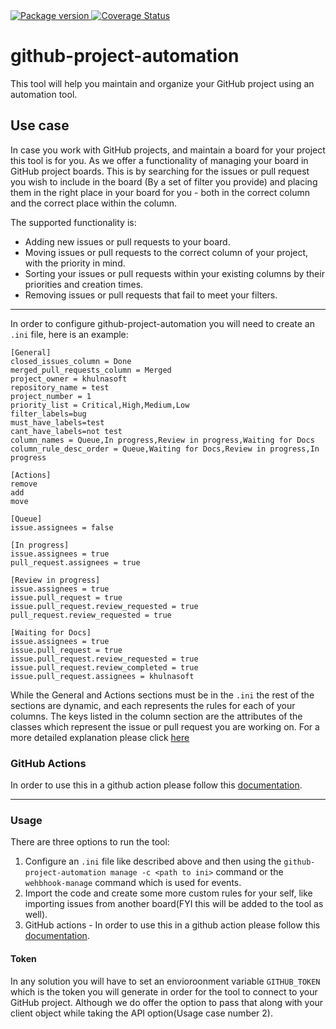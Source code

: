 <a href="https://pypi.org/project/github-project-automation" target="_blank">
    <img src="https://img.shields.io/pypi/v/github-project-automation?color=%2334D058&label=pypi%20package" alt="Package version">
</a>
<a href='https://coveralls.io/github/khulnasoft/github-project-automation?branch=master'>
    <img src='https://coveralls.io/repos/github/khulnasoft/github-project-automation/badge.svg?branch=master' alt='Coverage Status' />
</a>

# github-project-automation
This tool will help you maintain and organize your GitHub project using an automation tool.

## Use case
In case you work with GitHub projects, and maintain a board for your project this tool is for you.
As we offer a functionality of managing your board in GitHub project boards.
This is by searching for the issues or pull request you wish to include in the board (By a set of filter you provide) and placing them in the right place in your board for you - both in the correct column and the correct place within the column.

The supported functionality is:
* Adding new issues or pull requests to your board.
* Moving issues or pull requests to the correct column of your project, with the priority in mind.
* Sorting your issues or pull requests within your existing columns by their priorities and creation times.
* Removing issues or pull requests that fail to meet your filters.
___
In order to configure github-project-automation you will need to create an `.ini` file, here is an example:
```buildoutcfg
[General]
closed_issues_column = Done
merged_pull_requests_column = Merged
project_owner = khulnasoft
repository_name = test
project_number = 1
priority_list = Critical,High,Medium,Low
filter_labels=bug
must_have_labels=test
cant_have_labels=not test
column_names = Queue,In progress,Review in progress,Waiting for Docs
column_rule_desc_order = Queue,Waiting for Docs,Review in progress,In progress

[Actions]
remove
add
move

[Queue]
issue.assignees = false

[In progress]
issue.assignees = true
pull_request.assignees = true

[Review in progress]
issue.assignees = true
issue.pull_request = true
issue.pull_request.review_requested = true
pull_request.review_requested = true

[Waiting for Docs]
issue.assignees = true
issue.pull_request = true
issue.pull_request.review_requested = true
issue.pull_request.review_completed = true
issue.pull_request.assignees = khulnasoft

```
While the General and Actions sections must be in the `.ini` the rest of the sections are dynamic, and each represents the rules for each of your columns.
The keys listed in the column section are the attributes of the classes which represent the issue or pull request you are working on. For a more detailed explanation please click [here](https://github.com/khulnasoft/github-project-automation/blob/master/docs/ini_file.md)


### GitHub Actions
In order to use this in a github action please follow this [documentation](https://github.com/khulnasoft/github-project-automation/blob/master/docs/ini_file.md).

___
### Usage
There are three options to run the tool:
1. Configure an `.ini` file like described above and then using the `github-project-automation manage -c <path to ini>` command or the `wehbhook-manage` command which is used for events.
2. Import the code and create some more custom rules for your self, like importing issues from another board(FYI this will be added to the tool as well).
3. GitHub actions - In order to use this in a github action please follow this [documentation](https://github.com/khulnasoft/github-project-automation/blob/master/docs/GitHub_Action_usage.md).

#### Token
In any solution you will have to set an envioroonment variable `GITHUB_TOKEN` which is the token you will generate in order for the tool to connect to your GitHub project.
Although we do offer the option to pass that along with your client object while taking the API option(Usage case number 2).
